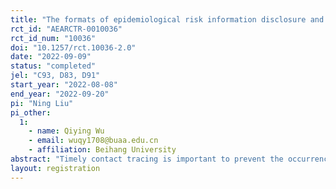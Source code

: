 ```yaml
---
title: "The formats of epidemiological risk information disclosure and citizens’ voluntary self-reporting for close contact: report accuracy, time consumption, and privacy concerns"
rct_id: "AEARCTR-0010036"
rct_id_num: "10036"
doi: "10.1257/rct.10036-2.0"
date: "2022-09-09"
status: "completed"
jel: "C93, D83, D91"
start_year: "2022-08-08"
end_year: "2022-09-20"
pi: "Ning Liu"
pi_other:
  1:
    - name: Qiying Wu
    - email: wuqy1708@buaa.edu.cn
    - affiliation: Beihang University
abstract: "Timely contact tracing is important to prevent the occurrence and control the spread of an infectious disease. To complement the active case investigation and contact tracing, one often adopted practice is to publish lists of times and locations of risk and ask citizens to engage in self-reporting in case they find that they have visited the listed places in the corresponding time windows. This study tries to provide the first experimental study on how different formats to display the times and locations of risk affect the accuracy of self-reporting. Our task for the subjects is to read a list of times and locations of risk within a three-day window and compare the list with their own route of visits to decide whether to report being a close-contact or not. We construct the hypothetical lists and routes of visits of the subjects using published lists in the past, varying the length of the list, the routes of visits, and whether there is an overlap between the two for across tasks. The baseline treatment of display format is to sort places and times of risk by individuals with positive nucleic acid test. We compare subjects’ self-report accuracy with two alternative formats: sorting the information by locations, and by time, eliminating link between individuals and the places of risk. We hypothesize that the accuracy in the two alternative formats, in which information is organized in an easier way for search, is higher than the baseline treatment. We will also measure individuals’ privacy concerns regarding the list of risk information and expect the alternative formats to lead to lower concerns of privacy. Another dependent variable to consider is the time spent for the task."
layout: registration
---
```


